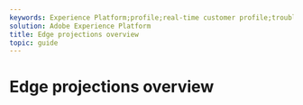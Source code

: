 ```yaml
---
keywords: Experience Platform;profile;real-time customer profile;troubleshooting;API
solution: Adobe Experience Platform
title: Edge projections overview
topic: guide
---
```


# Edge projections overview